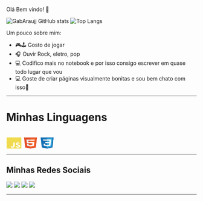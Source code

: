 Olá Bem vindo! 👋

![GabAraujj GitHub stats](https://github-readme-stats.vercel.app/api?username=gabaraujj&theme=gotham&show_icons=true)
![Top Langs](https://github-readme-stats.vercel.app/api/top-langs/?username=CharalambosIoannou&theme=tokyonight)


Um pouco sobre mim:

<ul>

  <li>🎮🕹 Gosto de jogar</li>
  <li>🎧 Ouvir Rock, eletro, pop</li>
  <li>💻 Codifico mais no notebook e por isso consigo escrever em quase todo lugar que vou</li>
  <li>💻 Goste de criar páginas visualmente bonitas e sou bem chato com isso🎃</li>
</ul>
<hr>
<h1>Minhas Linguagens</h1>
<div style="display: inline_block"><br>
 <img align="center" alt="Js" height="30" width="40" src="https://raw.githubusercontent.com/devicons/devicon/master/icons/javascript/javascript-plain.svg ">
  <img align="center" alt="HTML" height="30" width="40" src="https://raw.githubusercontent.com/devicons/devicon/master/icons/html5/html5-original.svg ">
  <img align="center" alt="CSS" height="30" width="40" src="https://raw.githubusercontent.com/devicons/devicon/master/icons/css3/css3-original.svg ">
       </div>
<hr>
<h2>Minhas Redes Sociais</h2>
<div>
  <a href="https://www.youtube.com" target="_blank"><img src="https://img.shields.io/badge/YouTube-FF0000?style=for-the-badge&logo= youtube&logoColor=white" target="_blank"></a>
  <a href="https://instagram.com" target="_blank"><img src="https://img.shields.io/badge/-Instagram-%23E4405F?style=for-the-badge&logo= instagram&logoColor=white" target="_blank"></a>
  <a href="https://discord.gg" target="_blank"><img src="https://img.shields.io/badge/Discord-7289DA?style=for-the-badge&logo=discord&logoColor= branco" target="_blank"></a>
  <a href="https://www.linkedin.com" target="_blank"><img src="https://img.shields.io/badge/-LinkedIn-%230077B5?style=for-the- badge&logo=linkedin&logoColor=white" target="_blank"></a>
  </div>
  <hr>

  

